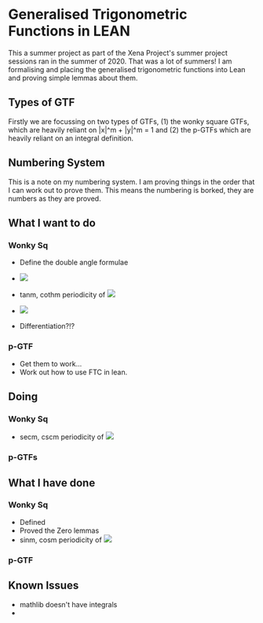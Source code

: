 # Generalised Trigonometric Functions in LEAN

This a summer project as part of the Xena Project's summer project sessions ran in the summer of 2020. That was a lot of summers! I am formalising and placing the generalised trigonometric functions into Lean and proving simple lemmas about them.

## Types of GTF

Firstly we are focussing on two types of GTFs, (1) the wonky square GTFs, which are heavily reliant on |x|^m + |y|^m = 1 and (2) the p-GTFs which are heavily reliant on an integral definition.

## Numbering System

This is a note on my numbering system. I am proving things in the order that I can work out to prove them. This means the numbering is borked, they are numbers as they are proved.

## What I want to do
### Wonky Sq
* Define the double angle formulae
* <img src="https://latex.codecogs.com/gif.latex?|\text{sin}_m(x)|\leq0\text{%20and%20}|\text{cos}_m(x)|\leq0" /> 

* tanm, cothm periodicity of <img src="https://latex.codecogs.com/gif.latex?\pi" />
*  <img src="https://latex.codecogs.com/gif.latex?\displaystyle{lim_{x\to0}{\text{sin}_m(x)/x}=1}" />
* Differentiation?!?

### p-GTF
* Get them to work...
* Work out how to use FTC in lean.

## Doing
### Wonky Sq
* secm, cscm periodicity of <img src="https://latex.codecogs.com/gif.latex?2\pi" />

### p-GTFs



## What I have done
### Wonky Sq
* Defined
* Proved the Zero lemmas
* sinm, cosm periodicity of <img src="https://latex.codecogs.com/gif.latex?2\pi" />


### p-GTF



## Known Issues
* mathlib doesn't have integrals
* 